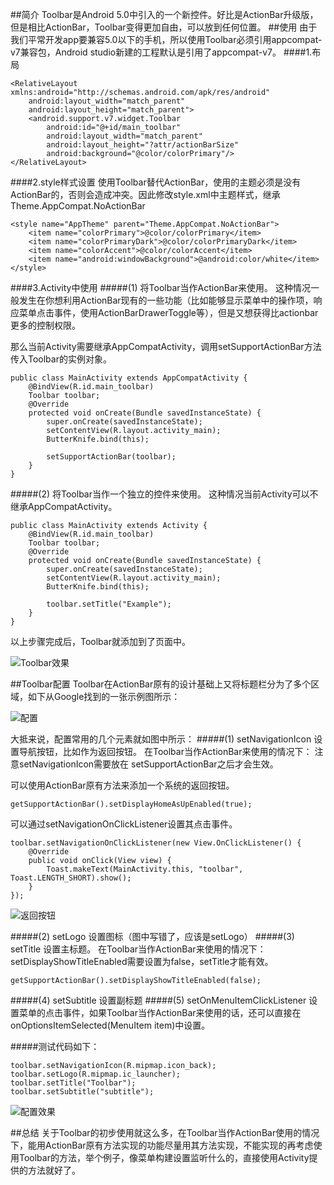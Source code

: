 ##简介
Toolbar是Android 5.0中引入的一个新控件。好比是ActionBar升级版，但是相比ActionBar，Toolbar变得更加自由，可以放到任何位置。
##使用
由于我们平常开发app要兼容5.0以下的手机，所以使用Toolbar必须引用appcompat-v7兼容包，Android studio新建的工程默认是引用了appcompat-v7。
####1.布局

    <RelativeLayout xmlns:android="http://schemas.android.com/apk/res/android"
        android:layout_width="match_parent"
        android:layout_height="match_parent">
        <android.support.v7.widget.Toolbar
            android:id="@+id/main_toolbar"
            android:layout_width="match_parent"
            android:layout_height="?attr/actionBarSize"
            android:background="@color/colorPrimary"/>
    </RelativeLayout>
####2.style样式设置
使用Toolbar替代ActionBar，使用的主题必须是没有ActionBar的，否则会造成冲突。因此修改style.xml中主题样式，继承Theme.AppCompat.NoActionBar

    <style name="AppTheme" parent="Theme.AppCompat.NoActionBar">
        <item name="colorPrimary">@color/colorPrimary</item>
        <item name="colorPrimaryDark">@color/colorPrimaryDark</item>
        <item name="colorAccent">@color/colorAccent</item>
        <item name="android:windowBackground">@android:color/white</item>
    </style>
####3.Activity中使用
#####(1) 将Toolbar当作ActionBar来使用。
这种情况一般发生在你想利用ActionBar现有的一些功能（比如能够显示菜单中的操作项，响应菜单点击事件，使用ActionBarDrawerToggle等），但是又想获得比actionbar更多的控制权限。

那么当前Activity需要继承AppCompatActivity，调用setSupportActionBar方法传入Toolbar的实例对象。

    public class MainActivity extends AppCompatActivity {
        @BindView(R.id.main_toolbar)
        Toolbar toolbar;
        @Override
        protected void onCreate(Bundle savedInstanceState) {
            super.onCreate(savedInstanceState);
            setContentView(R.layout.activity_main);
            ButterKnife.bind(this);
    
            setSupportActionBar(toolbar);
        }
    }
#####(2) 将Toolbar当作一个独立的控件来使用。
这种情况当前Activity可以不继承AppCompatActivity。

    public class MainActivity extends Activity {
        @BindView(R.id.main_toolbar)
        Toolbar toolbar;
        @Override
        protected void onCreate(Bundle savedInstanceState) {
            super.onCreate(savedInstanceState);
            setContentView(R.layout.activity_main);
            ButterKnife.bind(this);
    
            toolbar.setTitle("Example");
        }
    }
以上步骤完成后，Toolbar就添加到了页面中。

![Toolbar效果](http://upload-images.jianshu.io/upload_images/680151-5e96d463076f1272.png?imageMogr2/auto-orient/strip%7CimageView2/2/w/360)

##Toolbar配置
Toolbar在ActionBar原有的设计基础上又将标题栏分为了多个区域，如下从Google找到的一张示例图所示：

![配置](http://upload-images.jianshu.io/upload_images/680151-bd9c18ef97d737d0.png?imageMogr2/auto-orient/strip%7CimageView2/2/w/480)

大抵来说，配置常用的几个元素就如图中所示：
#####(1) setNavigationIcon
设置导航按钮，比如作为返回按钮。
在Toolbar当作ActionBar来使用的情况下：
注意setNavigationIcon需要放在 setSupportActionBar之后才会生效。

可以使用ActionBar原有方法来添加一个系统的返回按钮。

    getSupportActionBar().setDisplayHomeAsUpEnabled(true);

可以通过setNavigationOnClickListener设置其点击事件。

    toolbar.setNavigationOnClickListener(new View.OnClickListener() {
        @Override
        public void onClick(View view) {
            Toast.makeText(MainActivity.this, "toolbar", Toast.LENGTH_SHORT).show();
        }
    });

![返回按钮](http://upload-images.jianshu.io/upload_images/680151-c9ce90440f4112ab.gif?imageMogr2/auto-orient/strip)

#####(2) setLogo
设置图标（图中写错了，应该是setLogo）
#####(3) setTitle
设置主标题。
在Toolbar当作ActionBar来使用的情况下：
setDisplayShowTitleEnabled需要设置为false，setTitle才能有效。

    getSupportActionBar().setDisplayShowTitleEnabled(false);

#####(4) setSubtitle
设置副标题
#####(5) setOnMenuItemClickListener
设置菜单的点击事件，如果Toolbar当作ActionBar来使用的话，还可以直接在onOptionsItemSelected(MenuItem item)中设置。

#####测试代码如下：

    toolbar.setNavigationIcon(R.mipmap.icon_back);
    toolbar.setLogo(R.mipmap.ic_launcher);
    toolbar.setTitle("Toolbar");
    toolbar.setSubtitle("subtitle");

![配置效果](http://upload-images.jianshu.io/upload_images/680151-c43d0b4c4f834ad3.png?imageMogr2/auto-orient/strip%7CimageView2/2/w/360)

##总结
关于Toolbar的初步使用就这么多，在Toolbar当作ActionBar使用的情况下，能用ActionBar原有方法实现的功能尽量用其方法实现，不能实现的再考虑使用Toolbar的方法，举个例子，像菜单构建设置监听什么的，直接使用Activity提供的方法就好了。
